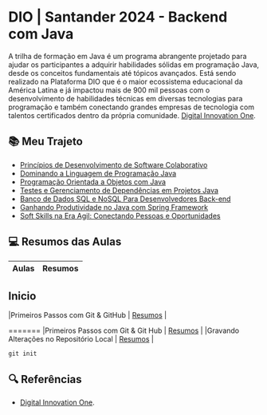 
# DIO | Santander 2024 - Backend com Java

A trilha de formação em Java é um programa abrangente projetado para ajudar os participantes a adquirir habilidades sólidas em programação Java, desde os conceitos fundamentais até tópicos avançados. Está sendo realizado na Plataforma DIO que é o maior ecossistema educacional da América Latina e já impactou mais de 900 mil pessoas com o desenvolvimento de habilidades técnicas em diversas tecnologias para programação e também conectando grandes empresas de tecnologia com talentos certificados dentro da própria comunidade. [Digital Innovation One](https://www.dio.me/).

## 📚 Meu Trajeto

- [Princípios de Desenvolvimento de Software Colaborativo](Git-&-GitHub/Resumo-Git-&-GitHub.md#dio--resumos-versionamento-de-código-com-git-e-github)
- [Dominando a Linguagem de Programação Java](#)
- [Programação Orientada a Objetos com Java](#)
- [Testes e Gerenciamento de Dependências em Projetos Java](#)
- [Banco de Dados SQL e NoSQL Para Desenvolvedores Back-end](#)
- [Ganhando Produtividade no Java com Spring Framework](#)
- [Soft Skills na Era Agil: Conectando Pessoas e Oportunidades](#)

## 💻 Resumos das Aulas 

| Aulas   | Resumos |
|---------|---------|
## Inicio
|Primeiros Passos com Git & GitHub | [Resumos](#) |

=======
|Primeiros Passos com Git & Git Hub | [Resumos](#) |
|Gravando Alterações no Repositório Local | [Resumos](LINK) |


```
git init
```

## 🔍 Referências 
- [Digital Innovation One](https://www.dio.me/).

